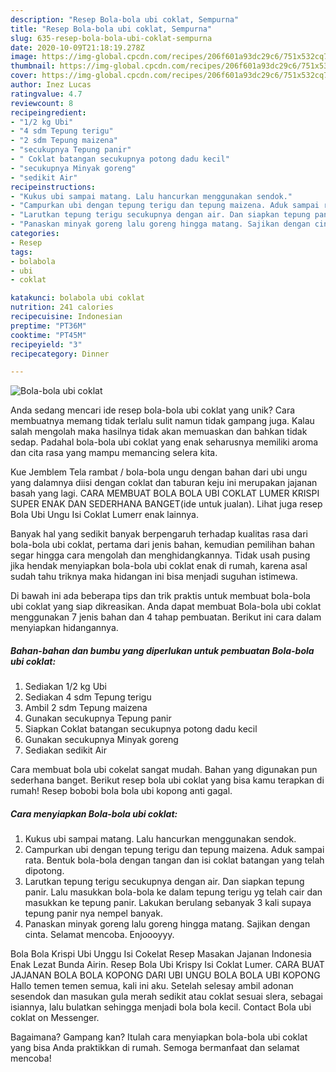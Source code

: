 ```yaml
---
description: "Resep Bola-bola ubi coklat, Sempurna"
title: "Resep Bola-bola ubi coklat, Sempurna"
slug: 635-resep-bola-bola-ubi-coklat-sempurna
date: 2020-10-09T21:18:19.278Z
image: https://img-global.cpcdn.com/recipes/206f601a93dc29c6/751x532cq70/bola-bola-ubi-coklat-foto-resep-utama.jpg
thumbnail: https://img-global.cpcdn.com/recipes/206f601a93dc29c6/751x532cq70/bola-bola-ubi-coklat-foto-resep-utama.jpg
cover: https://img-global.cpcdn.com/recipes/206f601a93dc29c6/751x532cq70/bola-bola-ubi-coklat-foto-resep-utama.jpg
author: Inez Lucas
ratingvalue: 4.7
reviewcount: 8
recipeingredient:
- "1/2 kg Ubi"
- "4 sdm Tepung terigu"
- "2 sdm Tepung maizena"
- "secukupnya Tepung panir"
- " Coklat batangan secukupnya potong dadu kecil"
- "secukupnya Minyak goreng"
- "sedikit Air"
recipeinstructions:
- "Kukus ubi sampai matang. Lalu hancurkan menggunakan sendok."
- "Campurkan ubi dengan tepung terigu dan tepung maizena. Aduk sampai rata. Bentuk bola-bola dengan tangan dan isi coklat batangan yang telah dipotong."
- "Larutkan tepung terigu secukupnya dengan air. Dan siapkan tepung panir. Lalu masukkan bola-bola ke dalam tepung terigu yg telah cair dan masukkan ke tepung panir. Lakukan berulang sebanyak 3 kali supaya tepung panir nya nempel banyak."
- "Panaskan minyak goreng lalu goreng hingga matang. Sajikan dengan cinta. Selamat mencoba. Enjoooyyy."
categories:
- Resep
tags:
- bolabola
- ubi
- coklat

katakunci: bolabola ubi coklat 
nutrition: 241 calories
recipecuisine: Indonesian
preptime: "PT36M"
cooktime: "PT45M"
recipeyield: "3"
recipecategory: Dinner

---
```



![Bola-bola ubi coklat](https://img-global.cpcdn.com/recipes/206f601a93dc29c6/751x532cq70/bola-bola-ubi-coklat-foto-resep-utama.jpg)

Anda sedang mencari ide resep bola-bola ubi coklat yang unik? Cara membuatnya memang tidak terlalu sulit namun tidak gampang juga. Kalau salah mengolah maka hasilnya tidak akan memuaskan dan bahkan tidak sedap. Padahal bola-bola ubi coklat yang enak seharusnya memiliki aroma dan cita rasa yang mampu memancing selera kita.

Kue Jemblem Tela rambat / bola-bola ungu dengan bahan dari ubi ungu yang dalamnya diisi dengan coklat dan taburan keju ini merupakan jajanan basah yang lagi. CARA MEMBUAT BOLA BOLA UBI COKLAT LUMER KRISPI SUPER ENAK DAN SEDERHANA BANGET(ide untuk jualan). Lihat juga resep Bola Ubi Ungu Isi Coklat Lumerr enak lainnya.

Banyak hal yang sedikit banyak berpengaruh terhadap kualitas rasa dari bola-bola ubi coklat, pertama dari jenis bahan, kemudian pemilihan bahan segar hingga cara mengolah dan menghidangkannya. Tidak usah pusing jika hendak menyiapkan bola-bola ubi coklat enak di rumah, karena asal sudah tahu triknya maka hidangan ini bisa menjadi suguhan istimewa.


Di bawah ini ada beberapa tips dan trik praktis untuk membuat bola-bola ubi coklat yang siap dikreasikan. Anda dapat membuat Bola-bola ubi coklat menggunakan 7 jenis bahan dan 4 tahap pembuatan. Berikut ini cara dalam menyiapkan hidangannya.

<!--inarticleads1-->

##### Bahan-bahan dan bumbu yang diperlukan untuk pembuatan Bola-bola ubi coklat:

1. Sediakan 1/2 kg Ubi
1. Sediakan 4 sdm Tepung terigu
1. Ambil 2 sdm Tepung maizena
1. Gunakan secukupnya Tepung panir
1. Siapkan  Coklat batangan secukupnya potong dadu kecil
1. Gunakan secukupnya Minyak goreng
1. Sediakan sedikit Air


Cara membuat bola ubi cokelat sangat mudah. Bahan yang digunakan pun sederhana banget. Berikut resep bola ubi coklat yang bisa kamu terapkan di rumah! Resep bobobi bola bola ubi kopong anti gagal. 

<!--inarticleads2-->

##### Cara menyiapkan Bola-bola ubi coklat:

1. Kukus ubi sampai matang. Lalu hancurkan menggunakan sendok.
1. Campurkan ubi dengan tepung terigu dan tepung maizena. Aduk sampai rata. Bentuk bola-bola dengan tangan dan isi coklat batangan yang telah dipotong.
1. Larutkan tepung terigu secukupnya dengan air. Dan siapkan tepung panir. Lalu masukkan bola-bola ke dalam tepung terigu yg telah cair dan masukkan ke tepung panir. Lakukan berulang sebanyak 3 kali supaya tepung panir nya nempel banyak.
1. Panaskan minyak goreng lalu goreng hingga matang. Sajikan dengan cinta. Selamat mencoba. Enjoooyyy.


Bola Bola Krispi Ubi Unggu Isi Cokelat Resep Masakan Jajanan Indonesia Enak Lezat Bunda Airin. Resep Bola Ubi Krispy Isi Coklat Lumer. CARA BUAT JAJANAN BOLA BOLA KOPONG DARI UBI UNGU BOLA BOLA UBI KOPONG Hallo temen temen semua, kali ini aku. Setelah selesay ambil adonan sesendok dan masukan gula merah sedikit atau coklat sesuai slera, sebagai isiannya, lalu bulatkan sehingga menjadi bola bola kecil. Contact Bola ubi coklat on Messenger. 

Bagaimana? Gampang kan? Itulah cara menyiapkan bola-bola ubi coklat yang bisa Anda praktikkan di rumah. Semoga bermanfaat dan selamat mencoba!
